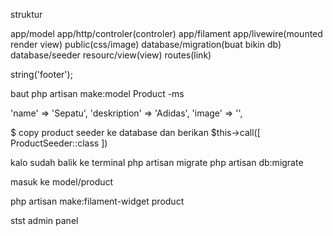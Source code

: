 struktur 

app/model
app/http/controler(controler)
app/filament
app/livewire(mounted render view)
public(css/image)
database/migration(buat bikin db)
database/seeder
resourc/view(view)
routes(link)



string('footer');

baut php artisan make:model Product -ms


'name' => 'Sepatu',
'deskription' => 'Adidas',
'image' => '',


$
copy product seeder ke database dan berikan 
$this->call([
    ProductSeeder::class
])

kalo sudah balik ke terminal
php artisan migrate
php artisan db:migrate

masuk ke model/product


php artisan make:filament-widget product 

stst
admin panel

